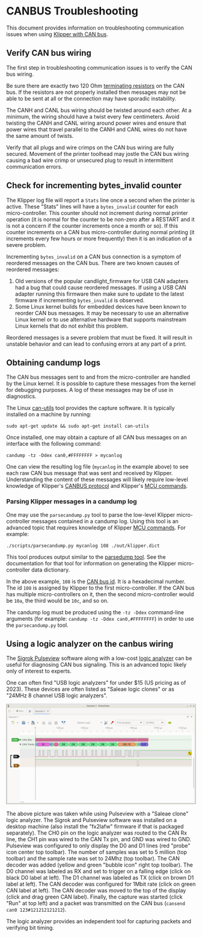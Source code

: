 # CANBUS Troubleshooting

This document provides information on troubleshooting communication
issues when using [Klipper with CAN bus](CANBUS.md).

## Verify CAN bus wiring

The first step in troubleshooting communication issues is to verify
the CAN bus wiring.

Be sure there are exactly two 120 Ohm [terminating
resistors](CANBUS.md#terminating-resistors) on the CAN bus. If the
resistors are not properly installed then messages may not be able to
be sent at all or the connection may have sporadic instability.

The CANH and CANL bus wiring should be twisted around each other. At a
minimum, the wiring should have a twist every few centimeters. Avoid
twisting the CANH and CANL wiring around power wires and ensure that
power wires that travel parallel to the CANH and CANL wires do not
have the same amount of twists.

Verify that all plugs and wire crimps on the CAN bus wiring are fully
secured. Movement of the printer toolhead may jostle the CAN bus
wiring causing a bad wire crimp or unsecured plug to result in
intermittent communication errors.

## Check for incrementing bytes_invalid counter

The Klipper log file will report a `Stats` line once a second when the
printer is active. These "Stats" lines will have a `bytes_invalid`
counter for each micro-controller. This counter should not increment
during normal printer operation (it is normal for the counter to be
non-zero after a RESTART and it is not a concern if the counter
increments once a month or so). If this counter increments on a CAN
bus micro-controller during normal printing (it increments every few
hours or more frequently) then it is an indication of a severe
problem.

Incrementing `bytes_invalid` on a CAN bus connection is a symptom of
reordered messages on the CAN bus. There are two known causes of
reordered messages:
1. Old versions of the popular candlight_firmware for USB CAN adapters
   had a bug that could cause reordered messages. If using a USB CAN
   adapter running this firmware then make sure to update to the
   latest firmware if incrementing `bytes_invalid` is observed.
2. Some Linux kernel builds for embedded devices have been known to
   reorder CAN bus messages. It may be necessary to use an alternative
   Linux kernel or to use alternative hardware that supports
   mainstream Linux kernels that do not exhibit this problem.

Reordered messages is a severe problem that must be fixed. It will
result in unstable behavior and can lead to confusing errors at any
part of a print.

## Obtaining candump logs

The CAN bus messages sent to and from the micro-controller are handled
by the Linux kernel. It is possible to capture these messages from the
kernel for debugging purposes. A log of these messages may be of use
in diagnostics.

The Linux [can-utils](https://github.com/linux-can/can-utils) tool
provides the capture software. It is typically installed on a machine
by running:
```
sudo apt-get update && sudo apt-get install can-utils
```

Once installed, one may obtain a capture of all CAN bus messages on an
interface with the following command:
```
candump -tz -Ddex can0,#FFFFFFFF > mycanlog
```

One can view the resulting log file (`mycanlog` in the example above)
to see each raw CAN bus message that was sent and received by Klipper.
Understanding the content of these messages will likely require
low-level knowledge of Klipper's [CANBUS protocol](CANBUS_protocol.md)
and Klipper's [MCU commands](MCU_Commands.md).

### Parsing Klipper messages in a candump log

One may use the `parsecandump.py` tool to parse the low-level Klipper
micro-controller messages contained in a candump log. Using this tool
is an advanced topic that requires knowledge of Klipper
[MCU commands](MCU_Commands.md). For example:
```
./scripts/parsecandump.py mycanlog 108 ./out/klipper.dict
```

This tool produces output similar to the [parsedump
tool](Debugging.md#translating-gcode-files-to-micro-controller-commands). See
the documentation for that tool for information on generating the
Klipper micro-controller data dictionary.

In the above example, `108` is the [CAN bus
id](CANBUS_protocol.md#micro-controller-id-assignment). It is a
hexadecimal number. The id `108` is assigned by Klipper to the first
micro-controller. If the CAN bus has multiple micro-controllers on it,
then the second micro-controller would be `10a`, the third would be
`10c`, and so on.

The candump log must be produced using the `-tz -Ddex` command-line
arguments (for example: `candump -tz -Ddex can0,#FFFFFFFF`) in order
to use the `parsecandump.py` tool.

## Using a logic analyzer on the canbus wiring

The [Sigrok Pulseview](https://sigrok.org/wiki/PulseView) software
along with a low-cost
[logic analyzer](https://en.wikipedia.org/wiki/Logic_analyzer) can be
useful for diagnosing CAN bus signaling. This is an advanced topic
likely only of interest to experts.

One can often find "USB logic analyzers" for under $15 (US pricing as
of 2023). These devices are often listed as "Saleae logic clones" or
as "24MHz 8 channel USB logic analyzers".

![pulseview-canbus](img/pulseview-canbus.png)

The above picture was taken while using Pulseview with a "Saleae
clone" logic analyzer. The Sigrok and Pulseview software was installed
on a desktop machine (also install the "fx2lafw" firmware if that is
packaged separately). The CH0 pin on the logic analyzer was routed to
the CAN Rx line, the CH1 pin was wired to the CAN Tx pin, and GND was
wired to GND. Pulseview was configured to only display the D0 and D1
lines (red "probe" icon center top toolbar). The number of samples was
set to 5 million (top toolbar) and the sample rate was set to 24Mhz
(top toolbar). The CAN decoder was added (yellow and green "bubble
icon" right top toolbar). The D0 channel was labeled as RX and set to
trigger on a falling edge (click on black D0 label at left). The D1
channel was labeled as TX (click on brown D1 label at left). The CAN
decoder was configured for 1Mbit rate (click on green CAN label at
left). The CAN decoder was moved to the top of the display (click and
drag green CAN label). Finally, the capture was started (click "Run"
at top left) and a packet was transmitted on the CAN bus (`cansend
can0 123#121212121212`).

The logic analyzer provides an independent tool for capturing packets
and verifying bit timing.
